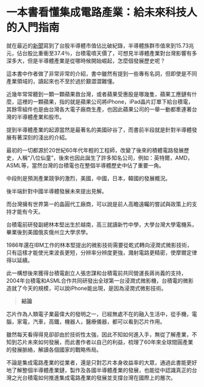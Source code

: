 # 一本書看懂集成電路產業：給未來科技人的入門指南

就在最近的[新聞](https://ctee.com.tw/news/stock/308464.html)寫到了台股半導體市值佔比破紀錄，半導體族群市值來到15.73兆元，佔台股比重衝至37.4％，台積電噴天價了，可想見半導體產業對台灣影響有多深多大，但是半導體產業是從哪時候開始崛起，怎麼個發展歷史呢？

這本書中作者做了非常非常的介紹，書中雖然有提到一些專有名詞，但即使是不同產業領域的，讀起來也不至於過於艱澀澀難懂。

近幾年常常聽到一顆一顆蘋果救台灣，或者蘋果受惠股是哪幾隻，蘋果工應鏈有什麼，這裡的一顆蘋果，指的就是蘋果公司將iPhone，iPad晶片訂單下給台積電，其餘零組件也是由台灣各大電子廠商生產，也因此蘋果公司的一舉一動都牽連著台灣的半導體產業和股市。

提到半導體產業的起源當然是最著名的美國矽谷了，而書前半段就是針對半導體發展有著深刻的淺出的介紹。

最初的一切都源於20世紀60年代年輕的工程師，改變了後來的積體電路發展歷史，人稱“八位仙童”，後來也因此誕生了許多知名公司，例如：英特爾，AMD，ASML等，當然台灣的台積電也在整個半導體歷史中佔了重要一角。

中段則是預測產業競爭的激烈，美國，中國，日本，韓國的發展概況。

後半端針對中國半導體發展未來提出見解。

而台灣擁有世界第一的晶圓代工廠商，可以說是前人高瞻遠矚的嘗試與政策上的支持才能有今天。

台積電前研發副總林本堅出生於越南，高三就讀新竹中學，大學台灣大學電機系，畢業後到美國俄亥俄州立大學求學。

1986年還在IBM工作的林本堅提出的微影技術需要從乾式轉向浸潤式微影技術，只有這樣才能使光束波長更短，分辨率分辨度更強，濺射電路更精密，使摩爾定律得以延續。

此一構想後來獲得台積電創立人張忠謀和台積電前共同營運長蔣尚義的支持，2004年台積電和ASML合作共同研發出全球第一台浸潤式微影機，台積電的微影造就了今天的規模，可以說iPhone能出現，是因為浸潤式微影技術。

> **結論**

芯片作為人類電子業最偉大的發明之一，已經無處不在的融入生活中，從手機，電腦，家電，汽車，高鐵，機器人，醫療儀器，都可以看到芯片作用。

雖然每天看得得見卻卻由於技術性太強，因此不知如何進入手，無從了解產業，不知到芯片未來如何發展，而此書作者以自己的利益，梳理了60年來全球間圓產業的發展脈絡，解讀各個國家的戰略佈局。

不論是集成電路產業的從業者，還是只對芯片本身收益率的大眾，通過此書能更好地了解整個半導體產業鏈，製作及各國半導體產業的發展，也能從中認識真正的台灣之光台積電如何推進集成電路產業的發展並支撐台灣在國際上的層次。

# 